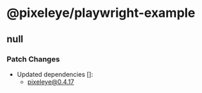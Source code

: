 # @pixeleye/playwright-example

## null

### Patch Changes

- Updated dependencies []:
  - pixeleye@0.4.17

